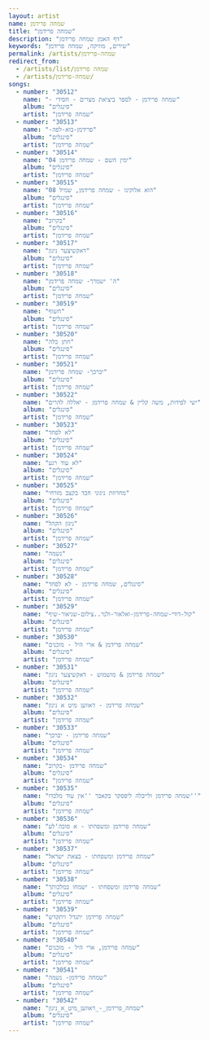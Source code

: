 ```yaml
---
layout: artist
name: שמחה פרידמן
title: "שמחה פרידמן"
description: "דף האמן שמחה פרידמן"
keywords: "שירים, מוזיקה, שמחה פרידמן"
permalink: /artists/שמחה-פרידמן
redirect_from:
  - /artists/list/שמחה פרידמן
  - /artists/שמחה-פרידמן/
songs:
  - number: "30512"
    name: "- שמחה פרידמן - לספר ביציאת מצרים - חסידי"
    album: "סינגלים"
    artist: "שמחה פרידמן"
  - number: "30513"
    name: "-פרידמן-בוא-לפה"
    album: "סינגלים"
    artist: "שמחה פרידמן"
  - number: "30514"
    name: "04 ימין השם - שמחה פרידמן"
    album: "סינגלים"
    artist: "שמחה פרידמן"
  - number: "30515"
    name: "08 הוא אלוקינו - שמחה פרידמן, שמיל"
    album: "סינגלים"
    artist: "שמחה פרידמן"
  - number: "30516"
    name: "בקרוב"
    album: "סינגלים"
    artist: "שמחה פרידמן"
  - number: "30517"
    name: "דאקשיצער ניגון"
    album: "סינגלים"
    artist: "שמחה פרידמן"
  - number: "30518"
    name: "ה' ישמרך- שמחה פרידמן"
    album: "סינגלים"
    artist: "שמחה פרידמן"
  - number: "30519"
    name: "חשוף"
    album: "סינגלים"
    artist: "שמחה פרידמן"
  - number: "30520"
    name: "חתן כלה"
    album: "סינגלים"
    artist: "שמחה פרידמן"
  - number: "30521"
    name: "יברכך- שמחה פרידמן"
    album: "סינגלים"
    artist: "שמחה פרידמן"
  - number: "30522"
    name: "ישי לפידות, משה קליין & שמחה פרידמן - יאללה להרים"
    album: "סינגלים"
    artist: "שמחה פרידמן"
  - number: "30523"
    name: "לא לפחד"
    album: "סינגלים"
    artist: "שמחה פרידמן"
  - number: "30524"
    name: "לא עוד רגע"
    album: "סינגלים"
    artist: "שמחה פרידמן"
  - number: "30525"
    name: "מחרוזת ניגוני חבד בקצב מזרחי"
    album: "סינגלים"
    artist: "שמחה פרידמן"
  - number: "30526"
    name: "ניגון הקהל"
    album: "סינגלים"
    artist: "שמחה פרידמן"
  - number: "30527"
    name: "נשמה"
    album: "סינגלים"
    artist: "שמחה פרידמן"
  - number: "30528"
    name: "סינגלים, שמחה פרידמן - לא לפחד"
    album: "סינגלים"
    artist: "שמחה פרידמן"
  - number: "30529"
    name: "קול-דודי-שמחה-פרידמן-ואלאור-ולנר..צילום-שניאור-שיף"
    album: "סינגלים"
    artist: "שמחה פרידמן"
  - number: "30530"
    name: "שמחה פרידמן & ארי היל - מוכנים"
    album: "סינגלים"
    artist: "שמחה פרידמן"
  - number: "30531"
    name: "שמחה פרידמן & מושמוש - דאקשיצער ניגון"
    album: "סינגלים"
    artist: "שמחה פרידמן"
  - number: "30532"
    name: "שמחה פרידמן - דאווען מיט א ניגון"
    album: "סינגלים"
    artist: "שמחה פרידמן"
  - number: "30533"
    name: "שמחה פרידמן - יברכך"
    album: "סינגלים"
    artist: "שמחה פרידמן"
  - number: "30534"
    name: "שמחה פרידמן -בקרוב"
    album: "סינגלים"
    artist: "שמחה פרידמן"
  - number: "30535"
    name: "שמחה פרידמן ולייבלה ליפסקר בקאבר ''אין עוד מלבדו''"
    album: "סינגלים"
    artist: "שמחה פרידמן"
  - number: "30536"
    name: "שמחה פרידמן ומשפחתו - א סוכה'לע"
    album: "סינגלים"
    artist: "שמחה פרידמן"
  - number: "30537"
    name: "שמחה פרידמן ומשפחתו - בצאת ישראל"
    album: "סינגלים"
    artist: "שמחה פרידמן"
  - number: "30538"
    name: "שמחה פרידמן ומשפחתו - ישמחו במלכותך"
    album: "סינגלים"
    artist: "שמחה פרידמן"
  - number: "30539"
    name: "שמחה פרידמן יתגדל ויתקדש"
    album: "סינגלים"
    artist: "שמחה פרידמן"
  - number: "30540"
    name: "שמחה פרידמן, ארי היל - מוכנים"
    album: "סינגלים"
    artist: "שמחה פרידמן"
  - number: "30541"
    name: "שמחה פרידמן- נשמה"
    album: "סינגלים"
    artist: "שמחה פרידמן"
  - number: "30542"
    name: "שמחה_פרידמן_-_דאווען_מיט_א_ניגון"
    album: "סינגלים"
    artist: "שמחה פרידמן"
---
```

